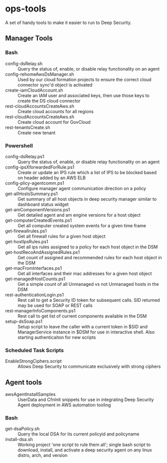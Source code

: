 # ops-tools

A set of handy tools to make it easier to run to Deep Security.

## Manager Tools

### Bash

<dl>
<dt>config-dsRelay.sh</dt>
<dd>Query the status of, enable, or disable relay functionality on an agent</dd>
<dt>config-rehomeAwsDsManager.sh</dt>
<dd>Used by our cloud formation projects to ensure the correct cloud connector sync'd object is activated</dd>
<dt>create-iamCloudAccount.sh</dt>
<dd>Create an IAM user and associated keys, then use those keys to create the DS cloud connector</dd>
<dt>rest-cloudAccountsCreateAws.sh</dt>
<dd>Create cloud accounts for all regions</dd>
<dt>rest-cloudAccountsCreateAws.sh</dt>
<dd>Create cloud account for GovCloud</dd>
<dt>rest-tenantsCreate.sh</dt>
<dd>Create new tenant</dd>
</dl>

### Powershell  

<dl>
<dt>config-dsRelay.ps1</dt>
<dd>Query the status of, enable, or disable relay functionality on an agent</dd>
<dt>config-ipsXforwardedForRule.ps1</dt>
<dd>Create or update an IPS rule which a list of IPS to be blocked based on header added by an AWS ELB</dd>
<dt>config-plicy-agentcomm.ps1</dt>
<dd>Configure manager agent communication direction on a policy</dd>
<dt>get-allHostsSummary.ps1</dt>
<dd>Get summary of all host objects in deep security manager similar to dashboard status widget</dd>
<dt>get-amComponentVersions.ps1</dt>
<dd>Get detailed agent and am engine versions for a host object</dd>
<dt>get-computerCreatedEvents.ps1</dt>
<dd>Get all computer created system events for a given time frame</dd>
<dt>get-firewallrules.ps1</dt>
<dd>Get all firewall rules for a given host object</dd>
<dt>get-hostIpsRules.ps1</dt>
<dd>Get all ips rules assigned to a policy for each host object in the DSM</dd>
<dt>get-hostRecoAndAssignedRules.ps1</dt>
<dd>Get count of assigned and recommended rules for each host object in the DSM</dd>
<dt>get-macFromInterfaces.ps1</dt>
<dd>Get all interfaces and their mac addresses for a given host object</dd>
<dt>get-managedHostCounts.ps1</dt>
<dd>Get a simple count of all Unmanaged vs not Unmanaged hosts in the DSM</dd>
<dt>rest-authenticationLogin.ps1</dt>
<dd>Rest call to get a Security ID token for subsequent calls. SID returned may be used for SOAP or REST calls</dd>
<dt>rest-managerInfoComponents.ps1</dt>
<dd>Rest call to get list of current components available in the DSM</dd>
<dt>setup-dsSoap.ps1</dt>
<dd>Setup script to leave the caller with a current token in $SID and ManagerService instance in $DSM for use in interactive shell. Also starting authenticaiton for new scripts</dd>
</dl>  

### Scheduled Task Scripts

<dl>
<dt>EnableStrongCiphers.script</dt>
<dd>Allows Deep Security to communicate exclusively with strong ciphers</dd>
</dl>

## Agent tools

<dl>
<dt>awsAgentInstallSamples</dt>
<dd>UserData and CfnInit snippets for use in integrating Deep Security Agent deployment in AWS automation tooling</dd>
</dl>

### Bash  

<dl>
<dt>get-dsaPolicy.sh</dt>
<dd>Query the local DSA for its current policyid and policyname</dd>
<dt>install-dsa.sh</dt>
<dd>Working project 'one script to rule them all'; single bash script to download, install, and activate a deep security agent on any linux distro, arch, and version</dd>
</dl>
